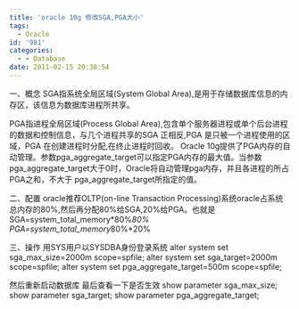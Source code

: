 ```yaml
---
title: 'oracle 10g 修改SGA,PGA大小'
tags:
  - Oracle
id: '981'
categories:
  - - Database
date: 2011-02-15 20:38:54
---
```


一、概念
SGA指系统全局区域(System Global Area),是用于存储数据库信息的内存区，该信息为数据库进程所共享。
<!-- more -->
PGA指进程全局区域(Process Global Area),包含单个服务器进程或单个后台进程的数据和控制信息，与几个进程共享的SGA 正相反,PGA 是只被一个进程使用的区域，PGA 在创建进程时分配,在终止进程时回收。 Oracle 10g提供了PGA内存的自动管理。参数pga_aggregate_target可以指定PGA内存的最大值。当参数 pga_aggregate_target大于0时，Oracle将自动管理pga内存，并且各进程的所占PGA之和，不大于 pga_aggregate_target所指定的值。

二、配置
oracle推荐OLTP(on-line Transaction Processing)系统oracle占系统总内存的80%,然后再分配80%给SGA,20%给PGA。也就是
SGA=system_total_memory*80%*80% 
PGA=system_total_memory*80%*20%

三、操作
用SYS用户以SYSDBA身份登录系统
alter system set sga_max_size=2000m scope=spfile;
alter system set sga_target=2000m scope=spfile;
alter system set pga_aggregate_target=500m scope=spfile;

然后重新启动数据库
最后查看一下是否生效
show parameter sga_max_size;
show parameter sga_target;
show parameter pga_aggregate_target;